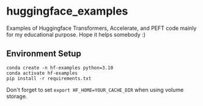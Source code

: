 # huggingface_examples

Examples of Huggingface Transformers, Accelerate, and PEFT code mainly for my educational purpose.
Hope it helps somebody :)


## Environment Setup

```
conda create -n hf-examples python=3.10
conda activate hf-examples
pip install -r requirements.txt
```

Don't forget to set `export HF_HOME=YOUR_CACHE_DIR` when using volume storage.
